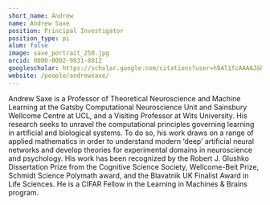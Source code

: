```yaml
---
short_name: Andrew
name: Andrew Saxe
position: Principal Investigator
position_type: pi
alum: false
image: saxe_portrait_250.jpg
orcid: 0000-0002-9831-8812
googlescholar: https://scholar.google.com/citations?user=h0Al1fcAAAAJ&hl=en
website: /people/andrewsaxe/
---
```


 Andrew Saxe is a Professor of Theoretical Neuroscience and Machine Learning at the Gatsby Computational Neuroscience Unit and Sainsbury Wellcome Centre at UCL, and a Visiting Professor at Wits University. His research seeks to unravel the computational principles governing learning in artificial and biological systems. To do so, his work draws on a range of applied mathematics in order to understand modern ‘deep’ artificial neural networks and develop theories for experimental domains in neuroscience and psychology. His work has been recognized by the Robert J. Glushko Dissertation Prize from the Cognitive Science Society, Wellcome-Beit Prize, Schmidt Science Polymath award, and the Blavatnik UK Finalist Award in Life Sciences. He is a CIFAR Fellow in the Learning in Machines & Brains program.